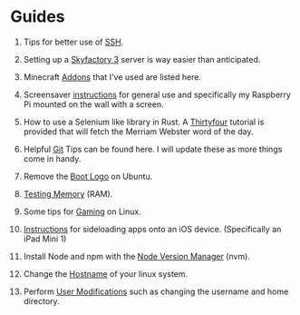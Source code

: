 # Guides

1. Tips for better use of [SSH](./guides/ssh.md).

2. Setting up a [Skyfactory 3](./guides/skyfactory3.md) server is way easier than anticipated.

3. Minecraft [Addons](./guides/minecraft_addons.md) that I've used are listed here.

4. Screensaver [instructions](./guides/screensaver.md) for general use and specifically my Raspberry Pi mounted on the wall with a screen.

5. How to use a Selenium like library in Rust. A [Thirtyfour](./guides/thirtyfour.md) tutorial is provided that will fetch the Merriam Webster word of the day.

6. Helpful [Git](./guides/git.md) Tips can be found here. I will update these as more things come in handy.

7. Remove the [Boot Logo](./guides/rm_boot_logo.md) on Ubuntu.

8. [Testing Memory](./guides/memtester.md) (RAM).

9. Some tips for [Gaming](./guides/gaming_on_linux.md) on Linux.

10. [Instructions](./guides/ios_sideloading.md) for sideloading apps onto an iOS device. (Specifically an iPad Mini 1)

11. Install Node and npm with the [Node Version Manager](./guides/install_node_ubuntu.md) (nvm).
    
12. Change the [Hostname](./guides/hostname.md) of your linux system.

13. Perform [User Modifications](./guides/linux_user_mods.md) such as changing the username and home directory.
